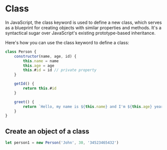 # Class

In JavaScript, the class keyword is used to define a new class, which serves as a blueprint for creating objects with similar properties and methods. It's a syntactical sugar over JavaScript's existing prototype-based inheritance.

Here's how you can use the class keyword to define a class:

```js
class Person {
    constructor(name, age, id) {
        this.name = name
        this.age = age
        this.#id = id // private property
    }

    getId() {
        return this.#id
    }

    greet() {
        return `Hello, my name is ${this.name} and I'm ${this.age} years old.`
    }
}
```

## Create an object of a class

```js
let person1 = new Person('John', 30, '34523465432')
```
